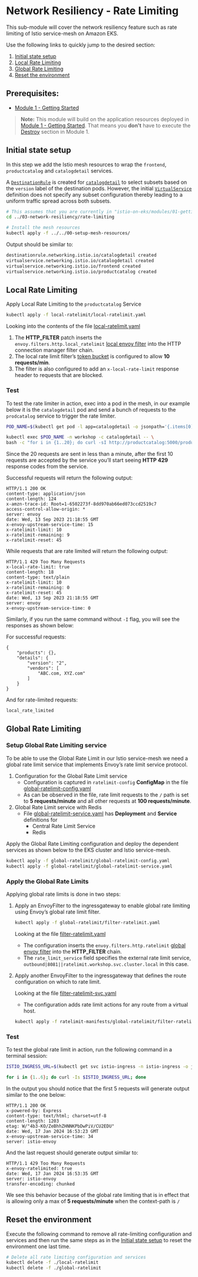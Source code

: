 # Network Resiliency -  Rate Limiting
This sub-module will cover the network resiliency feature such as rate limiting 
of Istio service-mesh on Amazon EKS.

Use the following links to quickly jump to the desired section:
1. [Initial state setup](#initial-state-setup)
2. [Local Rate Limiting](#local-rate-limiting)
3. [Global Rate Limiting](#global-rate-limiting)
4. [Reset the environment](#reset-the-environment)

## Prerequisites:

- [Module 1 - Getting Started](../../01-getting-started/)

> **Note:** This module will build on the application resources deployed in [Module 1 - Getting Started](../01-getting-started/). That means you **don't** have to execute the [Destroy](../../01-getting-started/README.md#destroy) section in Module 1.

## Initial state setup

In this step we add the Istio mesh resources to wrap the `frontend`, `productcatalog` and
`catalogdetail` services.

A [`DestinationRule`](https://istio.io/latest/docs/reference/config/networking/destination-rule/) is created for [`catalogdetail`](../../00-setup-mesh-resources/catalogdetail-destinationrule.yaml) to select subsets
based on the `version` label of the destination pods. However, the initial [`VirtualService`](../../00-setup-mesh-resources/catalogdetail-virtualservice.yaml) definition does not specify any 
subset configuration thereby leading to a uniform traffic spread across both subsets.


```sh
# This assumes that you are currently in "istio-on-eks/modules/01-getting-started" folder
cd ../03-network-resiliency/rate-limiting

# Install the mesh resources
kubectl apply -f ../../00-setup-mesh-resources/
```

Output should be similar to:

```sh
destinationrule.networking.istio.io/catalogdetail created
virtualservice.networking.istio.io/catalogdetail created
virtualservice.networking.istio.io/frontend created
virtualservice.networking.istio.io/productcatalog created
```

## Local Rate Limiting

Apply Local Rate Limiting to the `productcatalog` Service

```sh
kubectl apply -f local-ratelimit/local-ratelimit.yaml
```

Looking into the contents of the file [local-ratelimit.yaml](local-ratelimit/local-ratelimit.yaml)

1. The **HTTP_FILTER** patch inserts the `envoy.filters.http.local_ratelimit` [local envoy filter](https://www.envoyproxy.io/docs/envoy/latest/configuration/http/http_filters/local_rate_limit_filter#config-http-filters-local-rate-limit) into the HTTP connection manager filter chain. 
2. The local rate limit filter’s [token bucket](https://www.envoyproxy.io/docs/envoy/latest/api-v3/extensions/filters/http/local_ratelimit/v3/local_rate_limit.proto#envoy-v3-api-field-extensions-filters-http-local-ratelimit-v3-localratelimit-token-bucket) is configured to allow **10 requests/min**. 
3. The filter is also configured to add an `x-local-rate-limit` response header to requests that are blocked.

### Test

To test the rate limiter in action, exec into a pod in the mesh, in our example 
below it is the `catalogdetail` pod and send a bunch of requests to the `prodcatalog` service to trigger the rate limiter. 

```sh
POD_NAME=$(kubectl get pod -l app=catalogdetail -o jsonpath='{.items[0].metadata.name}' -n workshop)

kubectl exec $POD_NAME -n workshop -c catalogdetail -- \
bash -c "for i in {1..20}; do curl -sI http://productcatalog:5000/products/; done" 
```

Since the 20 requests are sent in less than a minute, after the first 10 requests are accepted by the service you’ll start seeing **HTTP 429** response codes from the service.

Successful requests will return the following output:

```
HTTP/1.1 200 OK
content-type: application/json
content-length: 124
x-amzn-trace-id: Root=1-6502273f-8dd970ab66ed073ccd2519c7
access-control-allow-origin: *
server: envoy
date: Wed, 13 Sep 2023 21:18:55 GMT
x-envoy-upstream-service-time: 15
x-ratelimit-limit: 10
x-ratelimit-remaining: 9
x-ratelimit-reset: 45
```

While requests that are rate limited will return the following output:

```
HTTP/1.1 429 Too Many Requests
x-local-rate-limit: true
content-length: 18
content-type: text/plain
x-ratelimit-limit: 10
x-ratelimit-remaining: 0
x-ratelimit-reset: 45
date: Wed, 13 Sep 2023 21:18:55 GMT
server: envoy
x-envoy-upstream-service-time: 0
```

Similarly, if you run the same command without `-I` flag, you will see the 
responses as shown below: 

For successful requests:

```
{
    "products": {},
    "details": {
        "version": "2",
        "vendors": [
            "ABC.com, XYZ.com"
        ]
    }
}  
```
And for rate-limited requests:

```
local_rate_limited
```

## Global Rate Limiting

### Setup Global Rate Limiting service

To be able to use the Global Rate Limit in our Istio service-mesh we need a global 
rate limit service that implements Envoy’s rate limit service protocol. 

1. Configuration for the Global Rate Limit service
   * Configuration is captured in `ratelimit-config` **ConfigMap** in the file 
   [global-ratelimit-config.yaml](global-ratelimit/global-ratelimit-config.yaml)
   * As can be observed in the file, rate limit requests to the `/` path is set to
    **5 requests/minute** and all other requests at **100 requests/minute**.
2. Global Rate Limit service with Redis
   *  File [global-ratelimit-service.yaml](global-ratelimit/global-ratelimit-service.yaml) 
   has **Deployment** and **Service** definitions for 
      * Central Rate Limit Service
      * Redis
   

Apply the Global Rate Limiting configuration and deploy the dependent services 
as shown below to the EKS cluster and Istio service-mesh.

```sh
kubectl apply -f global-ratelimit/global-ratelimit-config.yaml
kubectl apply -f global-ratelimit/global-ratelimit-service.yaml
```

### Apply the Global Rate Limits

Applying global rate limits is done in two steps:

1. Apply an EnvoyFilter to the ingressgateway to enable global rate limiting 
using Envoy’s global rate limit filter.

   ```sh
   kubectl apply -f global-ratelimit/filter-ratelimit.yaml
   ```
   Looking at the file [filter-ratelimit.yaml](global-ratelimit/filter-ratelimit.yaml)
   * The  configuration inserts the `envoy.filters.http.ratelimit` [global envoy filter](https://www.envoyproxy.io/docs/envoy/latest/api-v3/extensions/filters/http/ratelimit/v3/rate_limit.proto#envoy-v3-api-msg-extensions-filters-http-ratelimit-v3-ratelimit) into the **HTTP_FILTER** chain.
   * The `rate_limit_service` field specifies the external rate limit service, `outbound|8081||ratelimit.workshop.svc.cluster.local` in this case.

2. Apply another EnvoyFilter to the ingressgateway that defines the route configuration on which to rate limit. 

   Looking at the file [filter-ratelimit-svc.yaml](global-ratelimit/filter-ratelimit-svc.yaml)
   * The configuration adds rate limit actions for any route from a virtual host.
   ```sh
   kubectl apply -f ratelimit-manifests/global-ratelimit/filter-ratelimit-svc.yaml 
   ```
   

### Test

To test the global rate limit in action, run the following command in a terminal 
session:

```sh 
ISTIO_INGRESS_URL=$(kubectl get svc istio-ingress -n istio-ingress -o jsonpath='{.status.loadBalancer.ingress[*].hostname}')

for i in {1..6}; do curl -Is $ISTIO_INGRESS_URL; done
```

In the output you should notice that the first 5 requests will generate 
output similar to the one below:

```
HTTP/1.1 200 OK
x-powered-by: Express
content-type: text/html; charset=utf-8
content-length: 1203
etag: W/"4b3-KO/ZeBhhZHNNKPbDwPiV/CU2EDU"
date: Wed, 17 Jan 2024 16:53:23 GMT
x-envoy-upstream-service-time: 34
server: istio-envoy
```

And the last request should generate output similar to:

```
HTTP/1.1 429 Too Many Requests
x-envoy-ratelimited: true
date: Wed, 17 Jan 2024 16:53:35 GMT
server: istio-envoy
transfer-encoding: chunked
```

We see this behavior because of the global rate limiting that is in effect that 
is allowing only a max of **5 requests/minute** when the context-path is `/`

## Reset the environment

Execute the following command to remove all rate-limiting configuration and 
services  and then run the same steps as in the [Initial state setup](#initial-state-setup) 
to reset the environment one last time.

```sh
# Delete all rate limiting configuration and services
kubectl delete -f ./local-ratelimit
kubectl delete -f ./global-ratelimit  
```